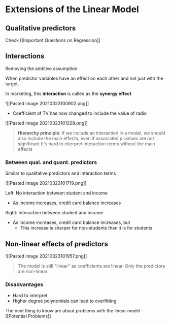 # Extensions of the Linear Model

## Qualitative predictors

Check [[Important Questions on Regression]]

## Interactions

Removing the additive assumption

When predictor variables have an effect on each other and not just with the target.

In marketing, this **interaction** is called as the **synergy effect**

![[Pasted image 20210323100902.png]]

- Coefficient of TV has now changed to include the value of radio

![[Pasted image 20210323101228.png]]

> **Hierarchy principle**: If we include an interaction in a model, we should also include the main effects, even if associated p-values are not significant
> It's hard to interpret interaction terms without the main effects

### Between qual. and quant. predictors

Similar to qualitative predictors and interaction terms

![[Pasted image 20210323101719.png]]

Left: No interaction between student and income
- As income increases, credit card balance increases 

Right: Interaction between student and income
- As income increases, credit card balance increases, but
	- This increase is sharper for non-students than it is for students

## Non-linear effects of predictors

![[Pasted image 20210323101957.png]]

> The model is still "linear" as coefficients are linear. Only the predictors are non-linear

### Disadvantages
- Hard to interpret
- Higher degree polynomials can lead to overfitting

The next thing to know are about problems with the linear model - [[Potential Problems]]
